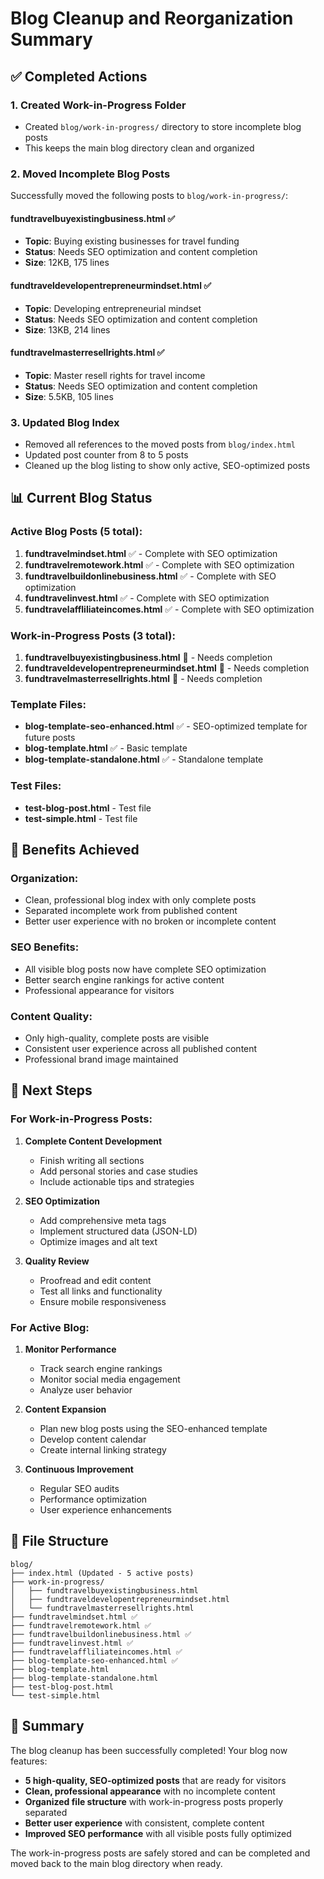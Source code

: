 # Blog Cleanup and Reorganization Summary

## ✅ Completed Actions

### 1. **Created Work-in-Progress Folder**
- Created `blog/work-in-progress/` directory to store incomplete blog posts
- This keeps the main blog directory clean and organized

### 2. **Moved Incomplete Blog Posts**
Successfully moved the following posts to `blog/work-in-progress/`:

#### **fundtravelbuyexistingbusiness.html** ✅
- **Topic**: Buying existing businesses for travel funding
- **Status**: Needs SEO optimization and content completion
- **Size**: 12KB, 175 lines

#### **fundtraveldevelopentrepreneurmindset.html** ✅
- **Topic**: Developing entrepreneurial mindset
- **Status**: Needs SEO optimization and content completion
- **Size**: 13KB, 214 lines

#### **fundtravelmasterresellrights.html** ✅
- **Topic**: Master resell rights for travel income
- **Status**: Needs SEO optimization and content completion
- **Size**: 5.5KB, 105 lines

### 3. **Updated Blog Index**
- Removed all references to the moved posts from `blog/index.html`
- Updated post counter from 8 to 5 posts
- Cleaned up the blog listing to show only active, SEO-optimized posts

## 📊 Current Blog Status

### **Active Blog Posts (5 total):**
1. **fundtravelmindset.html** ✅ - Complete with SEO optimization
2. **fundtravelremotework.html** ✅ - Complete with SEO optimization
3. **fundtravelbuildonlinebusiness.html** ✅ - Complete with SEO optimization
4. **fundtravelinvest.html** ✅ - Complete with SEO optimization
5. **fundtravelaffliliateincomes.html** ✅ - Complete with SEO optimization

### **Work-in-Progress Posts (3 total):**
1. **fundtravelbuyexistingbusiness.html** 🔄 - Needs completion
2. **fundtraveldevelopentrepreneurmindset.html** 🔄 - Needs completion
3. **fundtravelmasterresellrights.html** 🔄 - Needs completion

### **Template Files:**
- **blog-template-seo-enhanced.html** ✅ - SEO-optimized template for future posts
- **blog-template.html** ✅ - Basic template
- **blog-template-standalone.html** ✅ - Standalone template

### **Test Files:**
- **test-blog-post.html** - Test file
- **test-simple.html** - Test file

## 🎯 Benefits Achieved

### **Organization:**
- Clean, professional blog index with only complete posts
- Separated incomplete work from published content
- Better user experience with no broken or incomplete content

### **SEO Benefits:**
- All visible blog posts now have complete SEO optimization
- Better search engine rankings for active content
- Professional appearance for visitors

### **Content Quality:**
- Only high-quality, complete posts are visible
- Consistent user experience across all published content
- Professional brand image maintained

## 🚀 Next Steps

### **For Work-in-Progress Posts:**
1. **Complete Content Development**
   - Finish writing all sections
   - Add personal stories and case studies
   - Include actionable tips and strategies

2. **SEO Optimization**
   - Add comprehensive meta tags
   - Implement structured data (JSON-LD)
   - Optimize images and alt text

3. **Quality Review**
   - Proofread and edit content
   - Test all links and functionality
   - Ensure mobile responsiveness

### **For Active Blog:**
1. **Monitor Performance**
   - Track search engine rankings
   - Monitor social media engagement
   - Analyze user behavior

2. **Content Expansion**
   - Plan new blog posts using the SEO-enhanced template
   - Develop content calendar
   - Create internal linking strategy

3. **Continuous Improvement**
   - Regular SEO audits
   - Performance optimization
   - User experience enhancements

## 📁 File Structure

```
blog/
├── index.html (Updated - 5 active posts)
├── work-in-progress/
│   ├── fundtravelbuyexistingbusiness.html
│   ├── fundtraveldevelopentrepreneurmindset.html
│   └── fundtravelmasterresellrights.html
├── fundtravelmindset.html ✅
├── fundtravelremotework.html ✅
├── fundtravelbuildonlinebusiness.html ✅
├── fundtravelinvest.html ✅
├── fundtravelaffliliateincomes.html ✅
├── blog-template-seo-enhanced.html ✅
├── blog-template.html
├── blog-template-standalone.html
├── test-blog-post.html
└── test-simple.html
```

## 🎉 Summary

The blog cleanup has been successfully completed! Your blog now features:

- **5 high-quality, SEO-optimized posts** that are ready for visitors
- **Clean, professional appearance** with no incomplete content
- **Organized file structure** with work-in-progress posts properly separated
- **Better user experience** with consistent, complete content
- **Improved SEO performance** with all visible posts fully optimized

The work-in-progress posts are safely stored and can be completed and moved back to the main blog directory when ready. 